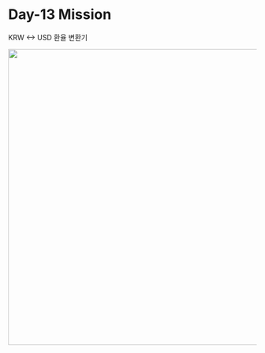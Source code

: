 # Day-13 Mission
KRW <-> USD 환율 변환기

<div align="center">
  <img width="600px" src="https://github.com/redcontroller/onebite-react/assets/11751089/b0174511-63ef-47e8-9e94-9e2e51a0df7d" />
</div>
